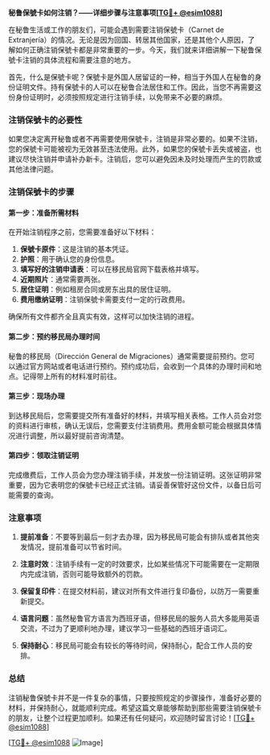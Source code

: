 **秘鲁保號卡如何注销？——详细步骤与注意事项[[TG💪+ @esim1088](https://t.me/s/esim1088)]**

在秘鲁生活或工作的朋友们，可能会遇到需要注销保號卡（Carnet de Extranjería）的情况。无论是因为回国、转居其他国家，还是其他个人原因，了解如何正确注销保號卡都是非常重要的一步。今天，我们就来详细讲解一下秘鲁保號卡注销的具体流程和需要注意的地方。

首先，什么是保號卡呢？保號卡是外国人居留证的一种，相当于外国人在秘鲁的身份证明文件。持有保號卡的人可以在秘鲁合法居住和工作。因此，当您不再需要这份身份证明时，必须按照规定进行注销手续，以免带来不必要的麻烦。

### 注销保號卡的必要性

如果您决定离开秘鲁或者不再需要使用保號卡，注销是非常必要的。如果不注销，您的保號卡可能被视为无效甚至违法使用。此外，如果您的保號卡丢失或被盗，也建议尽快注销并申请补办新卡。注销后，您可以避免因未及时处理而产生的罚款或其他法律问题。

### 注销保號卡的步骤

#### 第一步：准备所需材料
在开始注销程序之前，您需要准备好以下材料：

1. **保號卡原件**：这是注销的基本凭证。
2. **护照**：用于确认您的身份信息。
3. **填写好的注销申请表**：可以在移民局官网下载表格并填写。
4. **近期照片**：通常需要两张。
5. **居住证明**：例如租房合同或房东出具的居住证明。
6. **费用缴纳证明**：注销保號卡需要支付一定的行政费用。

确保所有文件都齐全且真实有效，这样可以加快注销的进程。

#### 第二步：预约移民局办理时间
秘鲁的移民局（Dirección General de Migraciones）通常需要提前预约。您可以通过官方网站或者电话进行预约。预约成功后，会收到一个具体的办理时间和地点。记得带上所有的材料准时前往。

#### 第三步：现场办理
到达移民局后，您需要提交所有准备好的材料，并填写相关表格。工作人员会对您的资料进行审核，确认无误后，您需要支付注销费用。费用金额可能会根据具体情况进行调整，所以最好提前咨询清楚。

#### 第四步：领取注销证明
完成缴费后，工作人员会为您办理注销手续，并发放一份注销证明。这张证明非常重要，因为它表明您的保號卡已经正式注销。请妥善保管好这份文件，以备日后可能需要的查询。

### 注意事项

1. **提前准备**：不要等到最后一刻才去办理，因为移民局可能会有排队或者其他突发情况，提前准备可以节省时间。
   
2. **注意时效**：注销手续有一定的时效要求，比如某些情况下可能需要在一定期限内完成注销，否则可能导致额外的罚款。

3. **保留复印件**：在提交材料前，建议对所有文件进行复印备份，以防万一需要重新提交。

4. **语言问题**：虽然秘鲁官方语言为西班牙语，但移民局的服务人员大多能用英语交流，不过为了更顺利地办理，建议学习一些基础的西班牙语词汇。

5. **保持耐心**：移民局可能会有较长的等待时间，保持耐心，配合工作人员的安排。

### 总结

注销秘鲁保號卡并不是一件复杂的事情，只要按照规定的步骤操作，准备好必要的材料，并保持耐心，就能顺利完成。希望这篇文章能够帮助到那些需要注销保號卡的朋友，让整个过程更加顺利。如果还有任何疑问，欢迎随时留言讨论！[[TG💪+ @esim1088](https://t.me/s/esim1088)]

[[TG💪+ @esim1088](https://t.me/s/esim1088) ![Image](https://i.postimg.cc/4NQfJmqS/Snipaste-2025-05-13-00-14-12.png)]